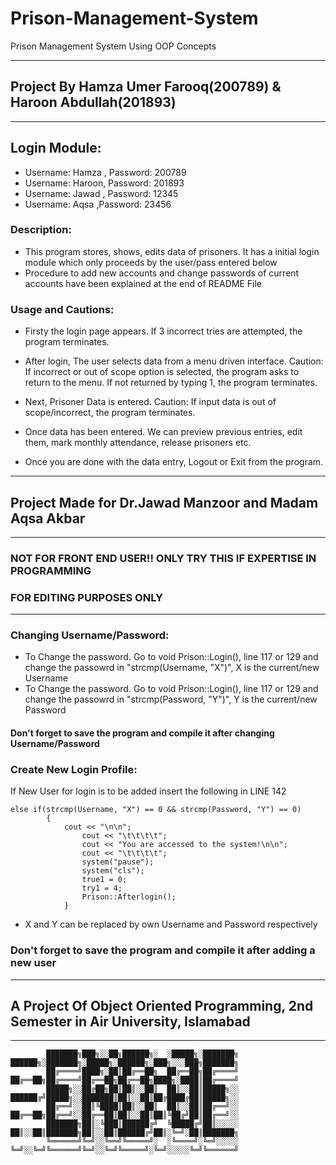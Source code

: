 # Prison-Management-System
Prison Management System Using OOP Concepts


*************************************************************************************************************************
## Project By Hamza Umer Farooq(200789) & Haroon Abdullah(201893)   
*********************************************************************************************************************************

## Login Module:
* Username: Hamza , Password: 200789
* Username: Haroon, Password: 201893
* Username: Jawad , Password: 12345
* Username: Aqsa   ,Password: 23456


### Description:

* This program stores, shows, edits data of prisoners. It has a initial login module which only proceeds by the user/pass entered below
* Procedure to add new accounts and change passwords of current accounts have been explained at the end of README File


### Usage and Cautions:

* Firsty the login page appears. If 3 incorrect tries are attempted, the program terminates.
* After login, The user selects data from a menu driven interface. Caution: If incorrect or out of scope option is selected, the program asks to return to the menu. If not returned by typing 1, the program terminates.

* Next, Prisoner Data is entered. Caution: If input data is out of scope/incorrect, the program terminates.

* Once data has been entered. We can preview previous entries, edit them, mark monthly attendance, release prisoners etc.

* Once you are done with the data entry, Logout or Exit from the program.


*************************************************************************************************************

## Project Made for Dr.Jawad Manzoor and Madam Aqsa Akbar


*****************************************************************************************************************************   
### NOT FOR FRONT END USER!! ONLY TRY THIS IF EXPERTISE IN PROGRAMMING   
### FOR EDITING PURPOSES ONLY   
***********************************************************************************************************************************


### Changing Username/Password:
* To Change the password. Go to void Prison::Login(), line 117 or 129 and change the passowrd in "strcmp(Username, "X")", X is the current/new Username
* To Change the password. Go to void Prison::Login(), line 117 or 129 and change the passowrd in "strcmp(Password, "Y")", Y is the current/new Password


#### Don't forget to save the program and compile it after changing Username/Password


### Create New Login Profile:

If New User for login is to be added insert the following in LINE 142

	else if(strcmp(Username, "X") == 0 && strcmp(Password, "Y") == 0)
        	{
        		cout << "\n\n";
            		cout << "\t\t\t\t";
            		cout << "You are accessed to the system!\n\n";
            		cout << "\t\t\t\t";
            		system("pause");
            		system("cls");
            		true1 = 0;
            		try1 = 4;
            		Prison::Afterlogin();
				}


* X and Y can be replaced by own Username and Password respectively

### Don't forget to save the program and compile it after adding a new user

******************************************************************************************************************************
## A Project Of Object Oriented Programming, 2nd Semester in Air University, Islamabad 
*********************************************************************************************************************************

			███████╗███╗░░██╗██████╗░  ░█████╗░███████╗  ██████╗░███████╗░█████╗░██████╗░███╗░░░███╗███████╗
			██╔════╝████╗░██║██╔══██╗  ██╔══██╗██╔════╝  ██╔══██╗██╔════╝██╔══██╗██╔══██╗████╗░████║██╔════╝
			█████╗░░██╔██╗██║██║░░██║  ██║░░██║█████╗░░  ██████╔╝█████╗░░███████║██║░░██║██╔████╔██║█████╗░░
			██╔══╝░░██║╚████║██║░░██║  ██║░░██║██╔══╝░░  ██╔══██╗██╔══╝░░██╔══██║██║░░██║██║╚██╔╝██║██╔══╝░░
			███████╗██║░╚███║██████╔╝  ╚█████╔╝██║░░░░░  ██║░░██║███████╗██║░░██║██████╔╝██║░╚═╝░██║███████╗
			╚══════╝╚═╝░░╚══╝╚═════╝░  ░╚════╝░╚═╝░░░░░  ╚═╝░░╚═╝╚══════╝╚═╝░░╚═╝╚═════╝░╚═╝░░░░░╚═╝╚══════╝
